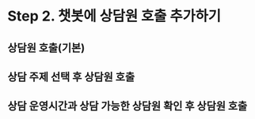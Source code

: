 # Step 2. 챗봇에 상담원 호출 추가하기

## 상담원 호출\(기본\)

## 상담 주제 선택 후 상담원 호출

## 상담 운영시간과 상담 가능한 상담원 확인 후 상담원 호출



